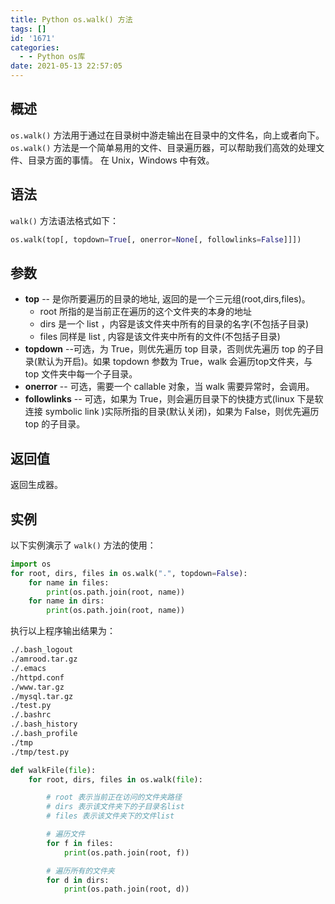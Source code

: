 ```yaml
---
title: Python os.walk() 方法
tags: []
id: '1671'
categories:
  - - Python os库
date: 2021-05-13 22:57:05
---
```


## 概述

`os.walk()` 方法用于通过在目录树中游走输出在目录中的文件名，向上或者向下。 `os.walk()` 方法是一个简单易用的文件、目录遍历器，可以帮助我们高效的处理文件、目录方面的事情。 在 Unix，Windows 中有效。

## 语法

`walk()` 方法语法格式如下：

```python
os.walk(top[, topdown=True[, onerror=None[, followlinks=False]]])
```

## 参数

*   **top** -- 是你所要遍历的目录的地址, 返回的是一个三元组(root,dirs,files)。
    *   root 所指的是当前正在遍历的这个文件夹的本身的地址
    *   dirs 是一个 list ，内容是该文件夹中所有的目录的名字(不包括子目录)
    *   files 同样是 list , 内容是该文件夹中所有的文件(不包括子目录)
*   **topdown** --可选，为 True，则优先遍历 top 目录，否则优先遍历 top 的子目录(默认为开启)。如果 topdown 参数为 True，walk 会遍历top文件夹，与top 文件夹中每一个子目录。
*   **onerror** -- 可选，需要一个 callable 对象，当 walk 需要异常时，会调用。
*   **followlinks** -- 可选，如果为 True，则会遍历目录下的快捷方式(linux 下是软连接 symbolic link )实际所指的目录(默认关闭)，如果为 False，则优先遍历 top 的子目录。

## 返回值

返回生成器。

## 实例

以下实例演示了 `walk()` 方法的使用：

```python
import os
for root, dirs, files in os.walk(".", topdown=False):
    for name in files:
        print(os.path.join(root, name))
    for name in dirs:
        print(os.path.join(root, name))
```

执行以上程序输出结果为：

```cmd
./.bash_logout
./amrood.tar.gz
./.emacs
./httpd.conf
./www.tar.gz
./mysql.tar.gz
./test.py
./.bashrc
./.bash_history
./.bash_profile
./tmp
./tmp/test.py
```

```python
def walkFile(file):
    for root, dirs, files in os.walk(file):

        # root 表示当前正在访问的文件夹路径
        # dirs 表示该文件夹下的子目录名list
        # files 表示该文件夹下的文件list

        # 遍历文件
        for f in files:
            print(os.path.join(root, f))

        # 遍历所有的文件夹
        for d in dirs:
            print(os.path.join(root, d))
```